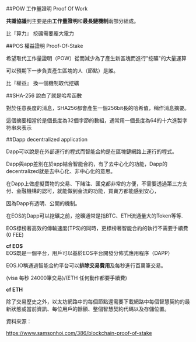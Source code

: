 

##POW 工作量證明 Proof Of Work  

**共識協議**則主要是由**工作量證明**和**最長鏈機制**兩部分組成。

比『算力』 挖礦需要龐大電力


##POS 權益證明 Proof-Of-Stake  

希望取代工作量證明（POW）從而減少為了產生新區塊而進行"挖礦"的大量運算  

可以預期下一步負責產生區塊的人（節點）是誰。

比『權益』 換一個機制取代挖礦

##SHA-256  說白了就是哈希函數    

對於任意長度的消息，SHA256都會產生一個256bit長的哈希值，稱作消息摘要。

這個摘要相當於是個長度為32個字節的數組，通常用一個長度為64的十六進製字符串來表示




##Dapp decentralized application

Dapp可以說是在外部運行的程式而智能合約是在區塊鏈網路上運行的程式。


Dapp與app差別在於app結合智能合約，有了去中心化的功能，Dapp的decentralized就是去中心化、非中心化的意思。

在Dapp上做虛擬寶物的交易、下賭注、匯兌都非常的方便，不需要透過第三方支付、金融機構的認可，就能做到金流的功能，買賣方都能感到安心，

因為Dapp有透明、公開的機制。

在EOS的Dapp可以挖礦之前，挖礦通常是指BTC、ETH流通量大的Token等等. 

EOS標榜著高效的傳輸速度(TPS)的同時，更標榜著智能合約的執行不需要手續費(0 FEE)



**cf EOS**
EOS既是一個平台，用戶可以基於EOS平台開發分佈式應用程序（DAPP）

EOS.IO稱通過智能合約平台可以**排除交易費用**及每秒進行百萬筆交易。  

(visa 每秒    24000筆交易)/(ETH 任何動作都要手續費)

**cf ETH**

除了交易歷史之外，以太坊網路中的每個節點還需要下載網路中每個智慧契約的最新狀態或當前資訊、每位用戶的餘額、整個智慧契約代碼以及存儲位置。

資料來源：  

https://www.samsonhoi.com/386/blockchain-proof-of-stake
